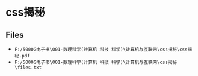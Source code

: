 # css揭秘

## Files

- `F:/5000G电子书\O01-数理科学(计算机 科技 科学)\计算机与互联网\css揭秘\css揭秘.pdf`
- `F:/5000G电子书\O01-数理科学(计算机 科技 科学)\计算机与互联网\css揭秘\files.txt`
